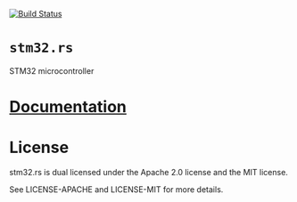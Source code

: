 [![Build Status][status]](https://travis-ci.org/japaric/stm32.rs)

# `stm32.rs`

STM32 microcontroller

# [Documentation][docs]

# License

stm32.rs is dual licensed under the Apache 2.0 license and the MIT license.

See LICENSE-APACHE and LICENSE-MIT for more details.

[docs]: http://japaric.github.io/stm32.rs/stm32/
[status]: https://travis-ci.org/japaric/stm32.rs.svg?branch=master
